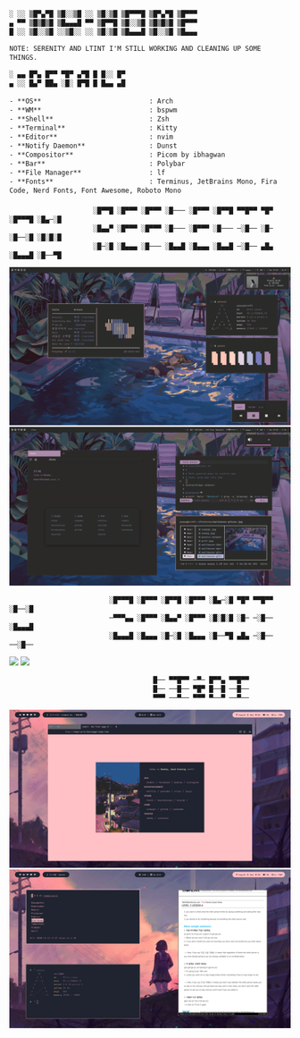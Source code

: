 ```
░ ░░ ▒█▀▄▀█ ▒█░░▒█ ░░ ▒█░▒█ ▒█▀▀▀█ ▒█▀▄▀█ ▒█▀▀▀ 
▄ ▀▀ ▒█▒█▒█ ▒█▄▄▄█ ▀▀ ▒█▀▀█ ▒█░░▒█ ▒█▒█▒█ ▒█▀▀▀ 
█ ░░ ▒█░░▒█ ░░▒█░░ ░░ ▒█░▒█ ▒█▄▄▄█ ▒█░░▒█ ▒█▄▄▄
```

```
NOTE: SERENITY AND LTINT I'M STILL WORKING AND CLEANING UP SOME THINGS.
```

```
░ ▄▄ █▀▄ █▀▀ ▀█▀ ▄▀█ █ █░░ █▀
▄ ░░ █▄▀ ██▄ ░█░ █▀█ █ █▄▄ ▄█

- **OS**                           : Arch
- **WM**                           : bspwm
- **Shell**                        : Zsh
- **Terminal**                     : Kitty
- **Editor**                       : nvim
- **Notify Daemon**                : Dunst
- **Compositor**                   : Picom by ibhagwan
- **Bar**                          : Polybar
- **File Manager**                 : lf
- **Fonts**                        : Terminus, JetBrains Mono, Fira Code, Nerd Fonts, Font Awesome, Roboto Mono
```
####
```
                     ░█▀▀█ ░█▀▀▀ ░█▀▀▀ ░█─── ░█▀▀▀ ░█▀▀█ ▀▀█▀▀ ▀█▀ ░█▀▀▀█ ░█▄─░█ 
                     ░█▄▄▀ ░█▀▀▀ ░█▀▀▀ ░█─── ░█▀▀▀ ░█─── ─░█── ░█─ ░█──░█ ░█░█░█ 
                     ░█─░█ ░█▄▄▄ ░█─── ░█▄▄█ ░█▄▄▄ ░█▄▄█ ─░█── ▄█▄ ░█▄▄▄█ ░█──▀█
```
<img src="https://raw.githubusercontent.com/verttj/my-home/main/Reflection/Images/screen-1.png">
<img src="https://raw.githubusercontent.com/verttj/my-home/main/Reflection/Images/screen-2.png">

```
                         ░█▀▀▀█ ░█▀▀▀ ░█▀▀█ ░█▀▀▀ ░█▄─░█ ▀█▀ ▀▀█▀▀ ░█──░█ 
                         ─▀▀▀▄▄ ░█▀▀▀ ░█▄▄▀ ░█▀▀▀ ░█░█░█ ░█─ ─░█── ░█▄▄▄█ 
                         ░█▄▄▄█ ░█▄▄▄ ░█─░█ ░█▄▄▄ ░█──▀█ ▄█▄ ─░█── ──░█──
```
<img src="https://raw.githubusercontent.com/r3wind29/my-home/main/Serenity/Screenshot%20/serenity-01.png">
<img src="https://raw.githubusercontent.com/r3wind29/my-home/main/Serenity/Screenshot%20/serenity-03.png">

```
                                    █── ▀▀█▀▀ ─▀─ █▀▀▄ ▀▀█▀▀ 
                                    █── ──█── ▀█▀ █──█ ──█── 
                                    ▀▀▀ ──▀── ▀▀▀ ▀──▀ ──▀──
```
<img src="https://raw.githubusercontent.com/r3wind29/dotfiles-ltint/main/screenshot/2020-12-14_23-33-10_1920x1080.png">
<img src="https://raw.githubusercontent.com/r3wind29/dotfiles-ltint/main/screenshot/2020-12-15_00-00-19_1920x1080.png">
